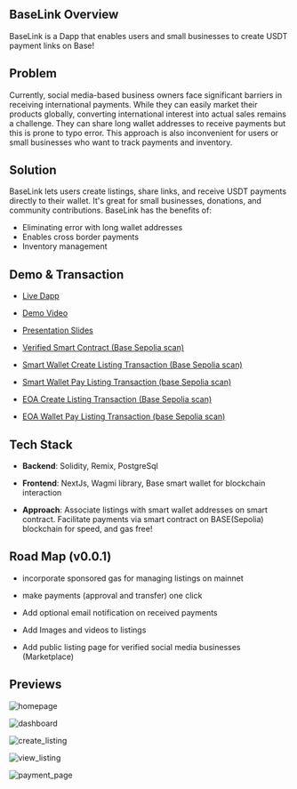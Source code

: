 ## BaseLink Overview

BaseLink is a Dapp that enables users and small businesses to create USDT payment links on Base!

## Problem

Currently, social media-based business owners face significant barriers in receiving international payments. While they can easily market their products globally, converting international interest into actual sales remains a challenge. They can share long wallet addresses to receive payments but this is prone to typo error. This approach is also inconvenient for users or small businesses who want to track payments and inventory.

## Solution

BaseLink lets users create listings, share links, and receive USDT payments directly to their wallet. It's great for small businesses, donations, and community contributions. BaseLink has the benefits of:

- Eliminating error with long wallet addresses
- Enables cross border payments
- Inventory management

## Demo & Transaction

- [Live Dapp](https://baselnk.vercel.app)

- [Demo Video](https://youtu.be/TLY0ymsPMnc)

- [Presentation Slides](https://baselnk.vercel.app/BaseLink_presentation.pdf)

- [Verified Smart Contract (Base Sepolia scan)](https://sepolia.basescan.org/address/0x348f9695E78b67931Fd9CB705e8bCbdDDA15cDB9#events)

- [Smart Wallet Create Listing Transaction (Base Sepolia scan)](https://sepolia.basescan.org/tx/0x234cfa0eeee2a629b23b40827d1bab431732db5bab29ca93b595d1bb63083beb)

- [Smart Wallet Pay Listing Transaction (base Sepolia scan) ](https://sepolia.basescan.org/tx/0xb4a1d2e2add16667e46692f14b5cc116c505165a050d0c1a3050b488c1c2071f)

- [EOA Create Listing Transaction (Base Sepolia scan)](https://sepolia.basescan.org/tx/0x81356115fb6eff94b27daa51740036352b088e0448f6543777701dcc5e0121d2)

- [EOA Wallet Pay Listing Transaction (base Sepolia scan) ](https://sepolia.basescan.org/tx/0x88aa50c47998a878273a7b11ec914ed549a92f6f973e2f768a0043d30dcca3ad)

## Tech Stack

- **Backend**: Solidity, Remix, PostgreSql

- **Frontend**: NextJs, Wagmi library, Base smart wallet for blockchain interaction

- **Approach**: Associate listings with smart wallet addresses on smart contract. Facilitate payments via smart contract on BASE(Sepolia) blockchain for speed, and gas free!

## Road Map (v0.0.1)

- incorporate sponsored gas for managing listings on mainnet

- make payments (approval and transfer) one click

- Add optional email notification on received payments

- Add Images and videos to listings

- Add public listing page for verified social media businesses (Marketplace)

## Previews

![homepage](https://baselnk.vercel.app/img/homepage.png)

![dashboard](https://baselnk.vercel.app/img/dashboard.png)

![create_listing](https://baselnk.vercel.app/img/create_listing.png)

![view_listing](https://baselnk.vercel.app/img/view_listing.png)

![payment_page](https://baselnk.vercel.app/img/payment_page.png)
